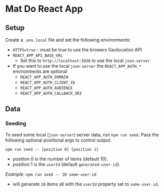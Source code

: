 # Mat Do React App

## Setup

Create a `.env.local` file and set the following environments:
- `HTTPS=true` - must be true to use the browers Geolocation API
- `REACT_APP_API_BASE_URL`
  - Set this to `http://localhost:3030` to use the local `json-server`
- If you want to use the local `json-server` the `REACT_APP_AUTH_*` environments are optional
  - `REACT_APP_AUTH_DOMAIN`
  - `REACT_APP_AUTH_CLIENT_ID`
  - `REACT_APP_AUTH_AUDIENCE`
  - `REACT_APP_AUTH_CALLBACK_URI`

## Data

### Seeding

To seed some local (`json-server`) server data, run `npm run seed`. Pass the following optional positional args to control output.

`npm run seed -- [position 0] [position 1]`
- position 0 is the number of items (default 10).
- position 1 is the `userId` (default `generated-user-id`).

*Example*: `npm run seed -- 10 some-user-id` 
- will generate `10` items all with the `userId` property set to `some-user-id`.